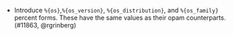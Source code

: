 - Introduce `%{os}`,`%{os_version}`, `%{os_distribution}`, and `%{os_family}`
  percent forms. These have the same values as their opam counterparts.
  (#11863, @rgrinberg)

